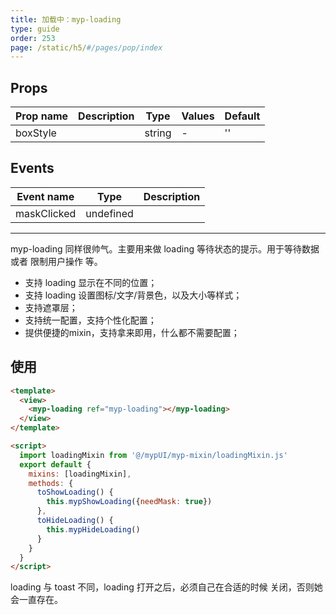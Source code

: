 ```yaml
---
title: 加载中：myp-loading
type: guide
order: 253
page: /static/h5/#/pages/pop/index
---
```


## Props

| Prop name | Description | Type   | Values | Default |
| --------- | ----------- | ------ | ------ | ------- |
| boxStyle  |             | string | -      | ''      |

## Events

| Event name  | Type      | Description |
| ----------- | --------- | ----------- |
| maskClicked | undefined |

---

myp-loading 同样很帅气。主要用来做 loading 等待状态的提示。用于等待数据 或者 限制用户操作 等。

- 支持 loading 显示在不同的位置；
- 支持 loading 设置图标/文字/背景色，以及大小等样式；
- 支持遮罩层；
- 支持统一配置，支持个性化配置；
- 提供便捷的mixin，支持拿来即用，什么都不需要配置；

## 使用

```html
<template>
  <view>
    <myp-loading ref="myp-loading"></myp-loading>
  </view>
</template>

<script>
  import loadingMixin from '@/mypUI/myp-mixin/loadingMixin.js'
  export default {
    mixins: [loadingMixin],
    methods: {
      toShowLoading() {
        this.mypShowLoading({needMask: true})
      },
      toHideLoading() {
        this.mypHideLoading()
      }
    }
  }
</script>
```

loading 与 toast 不同，loading 打开之后，必须自己在合适的时候 关闭，否则她会一直存在。


